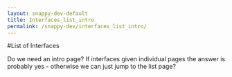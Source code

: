 ```yaml
---
layout: snappy-dev-default
title: Interfaces_list_intro
permalink: /snappy-dev/interfaces_list_intro/
---
```

#List of Interfaces

Do we need an intro page? If interfaces given individual pages the answer is probably yes - otherwise we can just jump to the list page?